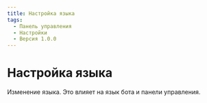 ```yaml
---
title: Настройка языка
tags:
  - Панель управления
  - Настройки
  - Версия 1.0.0
---
```


# Настройка языка

Изменение языка. Это влияет на язык бота и панели управления.